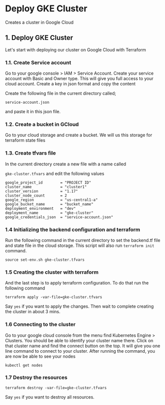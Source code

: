 # Deploy GKE Cluster
Creates a cluster in Google Cloud

## 1. Deploy GKE Cluster
Let's start with deploying our cluster on Google Cloud with Terraform

### 1.1. Create Service account

Go to your google console > IAM > Service Account. Create your service account with Basic and Owner type. This will give you full access to your cloud account. Create a key in json format and copy the content

Create the following file in the current directory called;

```service-account.json```

and paste it in this json file.

### 1.2. Create a bucket in GCloud

Go to your cloud storage and create a bucket. We will us this storage for terraform state files

### 1.3. Create tfvars file

In the current directory create a new file with a name called 

```gke-cluster.tfvars```  and edit the following values

```
google_project_id        = "PROJECT ID"
cluster_name             = "cluster1"
cluster_version          = "1.17"
cluster_node_count       = 2
google_region            = "us-central1-a"
google_bucket_name       = "bucket_name"
deployment_environment   = "dev"
deployment_name          = "gke-cluster"
google_credentials_json  = "service-account.json"
```

### 1.4 Initializing the backend configuration and terraform

Run the following command in the current directory to set the backend.tf file and state file in the cloud storage. This script will also run `terraform init` command. 

```
source set-env.sh gke-cluster.tfvars
```

### 1.5 Creating the cluster with terraform 

And the last step is to apply terraform configuration. To do that run the following command

```
terraform apply -var-file=gke-cluster.tfvars
```
Say `yes` if you want to apply the changes. Then wait to complete creating the cluster in about 3 mins. 

### 1.6 Connecting to the cluster

Go to your google cloud console from the menu find Kubernetes Engine > Clusters. You should be able to identify your cluster name there. Click on that cluster name and find the connect button on the top. It will give you one line command to connect to your cluster. After running the command, you are now be able to see your nodes 

```kubectl get nodes```


### 1.7 Destroy the resources

```
terraform destroy -var-file=gke-cluster.tfvars
```
Say `yes` if you want to destroy all resources.
